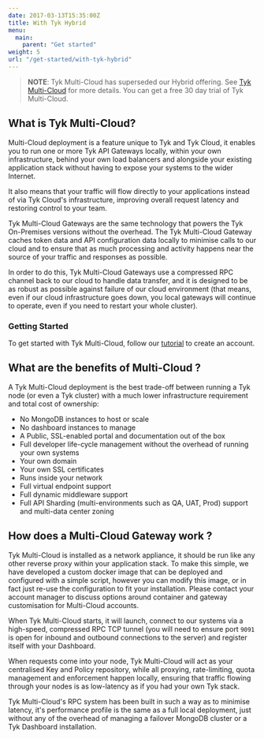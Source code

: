 ```yaml
---
date: 2017-03-13T15:35:00Z
title: With Tyk Hybrid
menu: 
  main:
    parent: "Get started"
weight: 5
url: "/get-started/with-tyk-hybrid"
---
```


> **NOTE**: Tyk Multi-Cloud has superseded our Hybrid offering. See [Tyk Multi-Cloud](https://tyk.io/api-gateway/cloud/#multi-cloud) for more details. You can get a free 30 day trial of Tyk Multi-Cloud.


## <a name="what-is-tyk-Multi-Cloud"></a>What is Tyk Multi-Cloud?

Multi-Cloud deployment is a feature unique to Tyk and Tyk Cloud, it enables you to run one or more Tyk API Gateways locally, within your own infrastructure, behind your own load balancers and alongside your existing application stack without having to expose your systems to the wider Internet.

It also means that your traffic will flow directly to your applications instead of via Tyk Cloud's infrastructure, improving overall request latency and restoring control to your team.

Tyk Multi-Cloud Gateways are the same technology that powers the Tyk On-Premises versions without the overhead. The Tyk Multi-Cloud Gateway caches token data and API configuration data locally to minimise calls to our cloud and to ensure that as much processing and activity happens near the source of your traffic and responses as possible.

In order to do this, Tyk Multi-Cloud Gateways use a compressed RPC channel back to our cloud to handle data transfer, and it is designed to be as robust as possible against failure of our cloud environment (that means, even if our cloud infrastructure goes down, you local gateways will continue to operate, even if you need to restart your whole cluster).

### Getting Started

To get started with Tyk Multi-Cloud, follow our [tutorial][1] to create an account.

## <a name="what-are-the-benefits-of-Multi-Cloud"></a>What are the benefits of Multi-Cloud ?

A Tyk Multi-Cloud deployment is the best trade-off between running a Tyk node (or even a Tyk cluster) with a much lower infrastructure requirement and total cost of ownership:

*   No MongoDB instances to host or scale
*   No dashboard instances to manage
*   A Public, SSL-enabled portal and documentation out of the box
*   Full developer life-cycle management without the overhead of running your own systems
*   Your own domain
*   Your own SSL certificates
*   Runs inside your network
*   Full virtual endpoint support
*   Full dynamic middleware support
*   Full API Sharding (multi-environments such as QA, UAT, Prod) support and multi-data center zoning

## <a name="how-does-a-Multi-Cloud-gateway-work"></a>How does a Multi-Cloud Gateway work ?

Tyk Multi-Cloud is installed as a network appliance, it should be run like any other reverse proxy within your application stack. To make this simple, we have developed a custom docker image that can be deployed and configured with a simple script, however you can modify this image, or in fact just re-use the configuration to fit your installation. Please contact your account manager to discuss options around container and gateway customisation for Multi-Cloud accounts.

When Tyk Multi-Cloud starts, it will launch, connect to our systems via a high-speed, compressed RPC TCP tunnel (you will need to ensure port `9091` is open for inbound and outbound connections to the server) and register itself with your Dashboard.

When requests come into your node, Tyk Multi-Cloud will act as your centralised Key and Policy repository, while all proxying, rate-limiting, quota management and enforcement happen locally, ensuring that traffic flowing through your nodes is as low-latency as if you had your own Tyk stack.

Tyk Multi-Cloud's RPC system has been built in such a way as to minimise latency, it's performance profile is the same as a full local deployment, just without any of the overhead of managing a failover MongoDB cluster or a Tyk Dashboard installation.

 [1]: /docs/get-started/with-tyk-hybrid/create-an-account/
